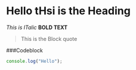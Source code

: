# Hello tHsi is the Heading
*This is ITalic*
**BOLD TEXT**

> This is the Block quote


###Codeblock
```js
console.log("Hello");
````